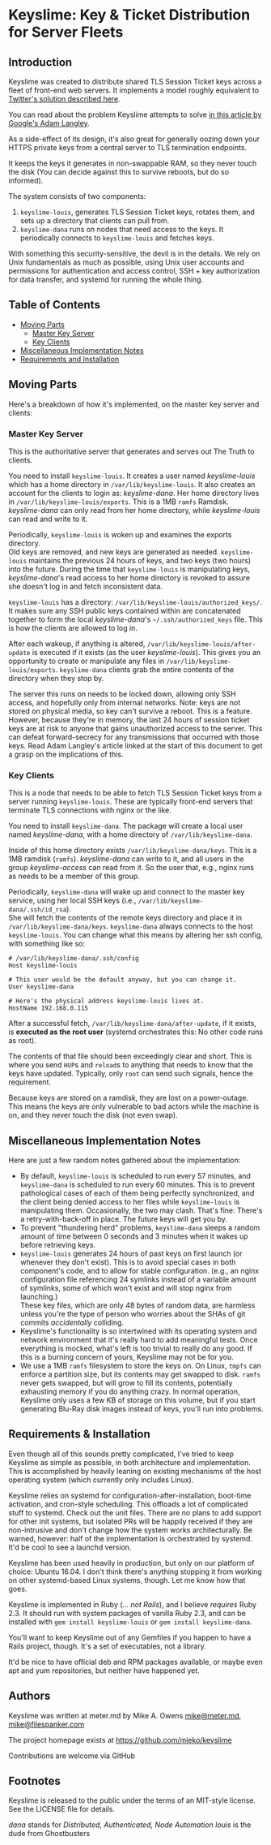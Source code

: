 # Keyslime: Key & Ticket Distribution for Server Fleets

## Introduction
Keyslime was created to distribute shared TLS Session Ticket keys across a fleet
of front-end web servers.  It implements a model roughly equivalent to
[Twitter's solution described here](https://blog.twitter.com/2013/forward-secrecy-at-twitter-0).

You can read about the problem Keyslime attempts to solve
[in this article by Google's Adam Langley](https://www.imperialviolet.org/2013/06/27/botchingpfs.html).

As a side-effect of its design, it's also great for generally oozing down your
HTTPS private keys from a central server to TLS termination endpoints.  

It keeps the keys it generates in non-swappable RAM, so they never touch the
disk (You can decide against this to survive reboots, but do so informed).

The system consists of two components:
  1. `keyslime-louis`, generates TLS Session Ticket keys, rotates them, and
     sets up a directory that clients can pull from.
  2. `keyslime-dana` runs on nodes that need access to the keys.  It
     periodically connects to `keyslime-louis` and fetches keys.

With something this security-sensitive, the devil is in the details.  We rely on
Unix fundamentals as much as possible, using Unix user accounts and permissions
for authentication and access control, SSH + key authorization for data
transfer, and systemd for running the whole thing.

## Table of Contents
 * [Moving Parts](#moving-parts)
   * [Master Key Server](#master-key-server)
   * [Key Clients](#key-clients)
 * [Miscellaneous Implementation Notes](#miscellaneous-implementation-notes)
 * [Requirements and Installation](#requirements-and-installation)

## Moving Parts
Here's a breakdown of how it's implemented, on the master key server and
clients:

### Master Key Server
This is the authoritative server that generates and serves out The Truth to
clients.

You need to install `keyslime-louis`.  It creates a user named *keyslime-louis*
which has a home directory in `/var/lib/keyslime-louis`.  It also creates an
account for the clients to login as: *keyslime-dana*.  Her home directory lives
in `/var/lib/keyslime-louis/exports`.  This is a 1MB `ramfs` Ramdisk.  
*keyslime-dana* can only read from her home directory, while *keyslime-louis*
can read and write to it.

Periodically, `keyslime-louis` is woken up and examines the exports directory.  
Old keys are removed, and new keys are generated as needed.  `keyslime-louis`
maintains the previous 24 hours of keys, and two keys (two hours) into the
future.  During the time that `keyslime-louis` is manipulating keys,
*keyslime-dana*'s read access to her home directory is revoked to assure she
doesn't log in and fetch inconsistent data.

`keyslime-louis` has a directory: `/var/lib/keyslime-louis/authorized_keys/`.  
It makes sure any SSH public keys contained within are concatenated together to
form the local *keyslime-dana*'s `~/.ssh/authorized_keys` file.  This is how
the clients are allowed to log in.

After each wakeup, if anything is altered,
`/var/lib/keyslime-louis/after-update` is executed if it exists (as the user
*keyslime-louis*).  This gives you an opportunity to create or manipulate any
files in `/var/lib/keyslime-louis/exports`.  `keyslime-dana` clients grab the
entire contents of the directory when they stop by.

The server this runs on needs to be locked down, allowing only SSH access,
and hopefully only from internal networks.  Note: keys are not stored on
physical media, so key can't survive a reboot.  This is a feature.  However,
because they're in memory, the last 24 hours of session ticket keys are at risk
to anyone that gains unauthorized access to the server.  This can defeat
forward-secrecy for any transmissions that occurred with those keys.  Read Adam
Langley's article linked at the start of this document to get a grasp on the
implications of this.

### Key Clients
This is a node that needs to be able to fetch TLS Session Ticket keys from a
server running `keyslime-louis`.  These are typically front-end servers that
terminate TLS connections with nginx or the like.

You need to install `keyslime-dana`.  The package will create a local user
named *keyslime-dana*, with a home directory of `/var/lib/keyslime-dana`.

Inside of this home directory exists `/var/lib/keyslime-dana/keys`.  This is
a 1MB ramdisk (`ramfs`).  *keyslime-dana* can write to it, and all users in the
group *keyslime-access* can read from it.  So the user that, e.g., nginx runs
as needs to be a member of this group.

Periodically, `keyslime-dana` will wake up and connect to the master key
service, using her local SSH keys (i.e., `/var/lib/keyslime-dana/.ssh/id_rsa`).  
She will fetch the contents of the remote keys directory and place it
in `/var/lib/keyslime-dana/keys`.  `keyslime-dana` always connects to the host
`keyslime-louis`.  You can change what this means by altering her ssh config,
with something like so:

```
# /var/lib/keyslime-dana/.ssh/config
Host keyslime-louis

# This user would be the default anyway, but you can change it.
User keyslime-dana

# Here's the physical address keyslime-louis lives at.
HostName 192.168.0.115
```

After a successful fetch, `/var/lib/keyslime-dana/after-update`, if it exists,
is **executed as the root user** (systemd orchestrates this: No other code runs
as root).

The contents of that file should been exceedingly clear and short.  This is
where you send `HUP`s and `reload`s to anything that needs to know that the
keys have updated.  Typically, only `root` can send such signals, hence the
requirement.

Because keys are stored on a ramdisk, they are lost on a power-outage.  This
means the keys are only vulnerable to bad actors while the machine is on, and
they never touch the disk (not even swap).

## Miscellaneous Implementation Notes
Here are just a few random notes gathered about the implementation:

  * By default, `keyslime-louis` is scheduled to run every 57 minutes, and
    `keyslime-dana` is scheduled to run every 60 minutes.  This is to prevent
    pathological cases of each of them being perfectly synchronized, and the
    client being denied access to her files while `keyslime-louis` is
    manipulating them.  Occasionally, the two may clash.  That's fine: There's a
    retry-with-back-off in place.  The future keys will get you by.
  * To prevent "thundering herd" problems, `keyslime-dana` sleeps a random
    amount of time between 0 seconds and 3 minutes when it wakes up before
    retrieving keys.
  * `keyslime-louis` generates 24 hours of past keys on first launch (or
    whenever they don't exist).  This is to avoid special cases in both
    component's code, and to allow for stable configuration.  (e.g., an nginx
    configuration file referencing 24 symlinks instead of a variable amount of
    symlinks, some of which won't exist and will stop nginx from launching.)  
    These key files, which are only 48 bytes of random data, are harmless unless
    you're the type of person who worries about the SHAs of git commits
    *accidentally* colliding.
  * Keyslime's functionality is so intertwined with its operating system and
    network environment that it's really hard to add meaningful tests.  Once
    everything is mocked, what's left is too trivial to really do any good.  If
    this is a burning concern of yours, Keyslime may not be for you.
  * We use a 1MB `ramfs` filesystem to store the keys on.  On Linux, `tmpfs` can
    enforce a partition size, but its contents may get swapped to disk.  `ramfs`
    never gets swapped, but will grow to fill its contents, potentially
    exhausting memory if you do anything crazy.  In normal operation, Keyslime
    only uses a few KB of storage on this volume, but if you start generating
    Blu-Ray disk images instead of keys, you'll run into problems.

## Requirements & Installation
Even though all of this sounds pretty complicated, I've tried to keep Keyslime
as simple as possible, in both architecture and implementation.  This is
accomplished by heavily leaning on existing mechanisms of the host operating
system (which currently only includes Linux).

Keyslime relies on systemd for configuration-after-installation, boot-time
activation, and cron-style scheduling.  This offloads a lot of complicated stuff
to systemd.  Check out the unit files.  There are no plans to add support for
other init systems, but isolated PRs will be happily received if they are
non-intrusive and don't change how the system works architecturally.  Be warned,
however: half of the implementation is orchestrated by systemd.  It'd be cool to
see a launchd version.

Keyslime has been used heavily in production, but only on our platform of
choice: Ubuntu 16.04.  I don't think there's anything stopping it from working
on other systemd-based Linux systems, though.  Let me know how that goes.

Keyslime is implemented in Ruby (*... not Rails*), and I believe *requires*
Ruby 2.3.  It should run with system packages of vanilla Ruby 2.3, and can be
installed with `gem install keyslime-louis` or `gem install keyslime-dana`.

You'll want to keep Keyslime out of any Gemfiles if you happen to have a Rails
project, though.  It's a set of executables, not a library.

It'd be nice to have official deb and RPM packages available, or maybe even
apt and yum repositories, but neither have happened yet.

## Authors
Keyslime was written at meter.md by Mike A. Owens <mike@meter.md>,
<mike@filespanker.com>

The project homepage exists at https://github.com/mieko/keyslime

Contributions are welcome via GitHub

## Footnotes

Keyslime is released to the public under the terms of an MIT-style license.  See
the LICENSE file for details.

*dana* stands for *Distributed, Authenticated, Node Automation*
*louis* is the dude from Ghostbusters
